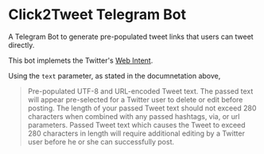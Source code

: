 # Click2Tweet Telegram Bot

A Telegram Bot to generate pre-populated tweet links that users can tweet directly.

This bot implemets the Twitter's [Web Intent](https://developer.twitter.com/en/docs/twitter-for-websites/tweet-button/guides/web-intent).

Using the `text` parameter, as stated in the documnetation above, 

> Pre-populated UTF-8 and URL-encoded Tweet text. The passed text will appear pre-selected for a Twitter user to delete or edit before posting. The length of your passed Tweet text should not exceed 280 characters when combined with any passed hashtags, via, or url parameters. Passed Tweet text which causes the Tweet to exceed 280 characters in length will require additional editing by a Twitter user before he or she can successfully post.
